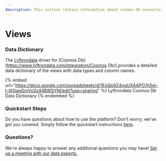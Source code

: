 ```yaml
---
description: This section contain information about cosmos-db connector views information
---
```


# Views

### Data Dictionary

The [Lyftrondata](https://www.lyftrondata.com/) driver for [Cosmos Db](https://www.lyftrondata.com/integration/Cosmos Db/)[ ](https://www.lyftrondata.com/integration/cosmos-db/)provides a detailed data dictionary of the views with data types and column names.

{% embed url="https://docs.google.com/spreadsheets/d/1EoQp9Z4ngUXAAPO7n5ei-t-Xl0iagGniVo3z44BWSYM/edit?usp=sharing" %}
Lyftrondata Cosmos Db Data Dictionary
{% endembed %}

### Quickstart Steps

Do you have questions about how to use the platform? Don't worry; we've got you covered. Simply follow the quickstart instructions [here](../../../../quickstart-steps.md).

### Questions? <a href="#questions" id="questions"></a>

We're always happy to answer any additional questions you may have! [Set up a meeting with our data experts.](https://www.lyftrondata.com/book-a-meeting/)


